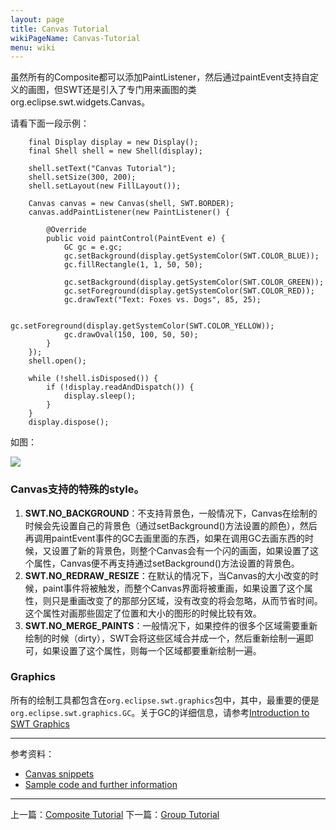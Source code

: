 ```yaml
---
layout: page
title: Canvas Tutorial
wikiPageName: Canvas-Tutorial
menu: wiki
---
```


虽然所有的Composite都可以添加PaintListener，然后通过paintEvent支持自定义的画图，但SWT还是引入了专门用来画图的类org.eclipse.swt.widgets.Canvas。

请看下面一段示例：

		final Display display = new Display();
		final Shell shell = new Shell(display);

		shell.setText("Canvas Tutorial");
		shell.setSize(300, 200);
		shell.setLayout(new FillLayout());

		Canvas canvas = new Canvas(shell, SWT.BORDER);
		canvas.addPaintListener(new PaintListener() {

			@Override
			public void paintControl(PaintEvent e) {
				GC gc = e.gc;
				gc.setBackground(display.getSystemColor(SWT.COLOR_BLUE));
				gc.fillRectangle(1, 1, 50, 50);

				gc.setBackground(display.getSystemColor(SWT.COLOR_GREEN));
				gc.setForeground(display.getSystemColor(SWT.COLOR_RED));
				gc.drawText("Text: Foxes vs. Dogs", 85, 25);

				gc.setForeground(display.getSystemColor(SWT.COLOR_YELLOW));
				gc.drawOval(150, 100, 50, 50);
			}
		});
		shell.open();

		while (!shell.isDisposed()) {
			if (!display.readAndDispatch()) {
				display.sleep();
			}
		}
		display.dispose();

如图：

![]({{site.baseurl}}/eclipse.tutorial/wiki/images/image_swt_canvas.png)

### Canvas支持的特殊的style。

1. **SWT.NO_BACKGROUND**：不支持背景色，一般情况下，Canvas在绘制的时候会先设置自己的背景色（通过setBackground()方法设置的颜色），然后再调用paintEvent事件的GC去画里面的东西，如果在调用GC去画东西的时候，又设置了新的背景色，则整个Canvas会有一个闪的画面，如果设置了这个属性，Canvas便不再支持通过setBackground()方法设置的背景色。
2. **SWT.NO_REDRAW_RESIZE**：在默认的情况下，当Canvas的大小改变的时候，paint事件将被触发，而整个Canvas界面将被重画，如果设置了这个属性，则只是重画改变了的那部分区域，没有改变的将会忽略，从而节省时间。这个属性对画那些固定了位置和大小的图形的时候比较有效。
3. **SWT.NO_MERGE_PAINTS**：一般情况下，如果控件的很多个区域需要重新绘制的时候（dirty），SWT会将这些区域合并成一个，然后重新绘制一遍即可，如果设置了这个属性，则每一个区域都要重新绘制一遍。

### Graphics

所有的绘制工具都包含在`org.eclipse.swt.graphics`包中，其中，最重要的便是`org.eclipse.swt.graphics.GC`。关于GC的详细信息，请参考[Introduction to SWT Graphics](http://eclipse.org/articles/Article-SWT-graphics/SWT_graphics.html)

***
参考资料：
  * [Canvas snippets](http://www.eclipse.org/swt/snippets/#canvas)
  * [Sample code and further information](http://www.eclipse.org/swt/)

***

上一篇：[Composite Tutorial]({{site.baseurl}}/eclipse.tutorial/wiki/Composite-Tutorial.html)
下一篇：[Group Tutorial]({{site.baseurl}}/eclipse.tutorial/wiki/Group-Tutorial.html)
